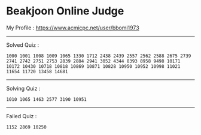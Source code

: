 # Beakjoon Online Judge

My Profile : https://www.acmicpc.net/user/bbomi1973

---

Solved Quiz : 
```
1000 1001 1008 1009 1065 1330 1712 2438 2439 2557 2562 2588 2675 2739 2741 2742 2751 2753 2839 2884 2941 3052 4344 8393 8958 9498 10171 10172 10430 10718 10818 10869 10871 10828 10950 10952 10998 11021 11654 11720 13458 14681
```

---

Solving Quiz :
```
1010 1065 1463 2577 3190 10951
```

---

Failed Quiz :
```
1152 2869 10250
```